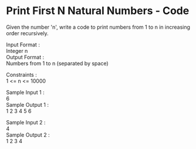 # Print First N Natural Numbers - Code




Given the number 'n', write a code to print numbers from 1 to n in increasing order recursively.        

Input Format :          
Integer n        
Output Format :        
Numbers from 1 to n (separated by space)         

Constraints :             
1 <= n <= 10000           

Sample Input 1 :         
 6          
Sample Output 1 :        
1 2 3 4 5 6        

Sample Input 2 :        
 4       
Sample Output 2 :        
1 2 3 4         
